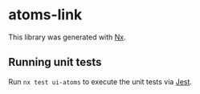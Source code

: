 # atoms-link

This library was generated with [Nx](https://nx.dev).

## Running unit tests

Run `nx test ui-atoms` to execute the unit tests via [Jest](https://jestjs.io).
